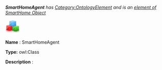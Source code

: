 ___SmartHomeAgent__ 
 has
 [Category:OntologyElement](../../Category/OntologyElement "Category:OntologyElement") 
 and is an
 [element of](../../Property/ElementOf "Property:ElementOf") 
[SmartHome Object](../../Submissions/SmartHome_Object "Submissions:SmartHome Object")_




  





[![Class](../public/images/thumb/2/27/Class.gif/45px-Class.gif)](../../Image/Class.gif "Class")


__Name__ 
 : SmartHomeAgent
 



__Type:__ 
 owl:Class
 



__Description__ 
 :
